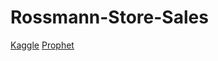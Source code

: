 # Rossmann-Store-Sales

[Kaggle](https://www.kaggle.com/competitions/rossmann-store-sales/code)
[Prophet](https://facebook.github.io/prophet/)
